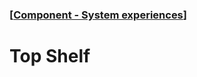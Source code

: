 ### [[Component - System experiences](./human-interface-guidelines-markdown/component/system-experiences.md)]  
  
# **Top Shelf**  

